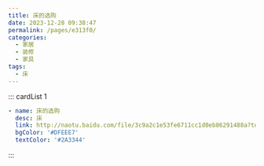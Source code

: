 ```yaml
---
title: 床的选购
date: 2023-12-28 09:38:47
permalink: /pages/e313f0/
categories:
  - 家居
  - 装修
  - 家具
tags:
  - 床
---
```

::: cardList 1

```yaml
- name: 床的选购
  desc: 床
  link: http://naotu.baidu.com/file/3c9a2c1e53fe6711cc1d0eb86291488a?token=9c3270d960746d5f
  bgColor: '#DFEEE7'
  textColor: '#2A3344'
```

:::
